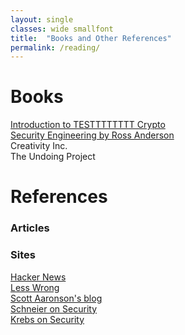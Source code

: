 ```yaml
---
layout: single
classes: wide smallfont
title:  "Books and Other References"
permalink: /reading/
---
```


# Books
[Introduction to TESTTTTTTTT Crypto](https://www.crypto101.io/)  
[Security Engineering by Ross Anderson](https://www.cl.cam.ac.uk/~rja14/book.html)  
Creativity Inc.  
The Undoing Project  

# References

### Articles


### Sites
[Hacker News](https://hckrnews.com/)  
[Less Wrong](https://www.lesswrong.com/)  
[Scott Aaronson's blog](https://www.scottaaronson.com/blog/)  
[Schneier on Security](https://www.schneier.com/)  
[Krebs on Security](https://krebsonsecurity.com/)  
